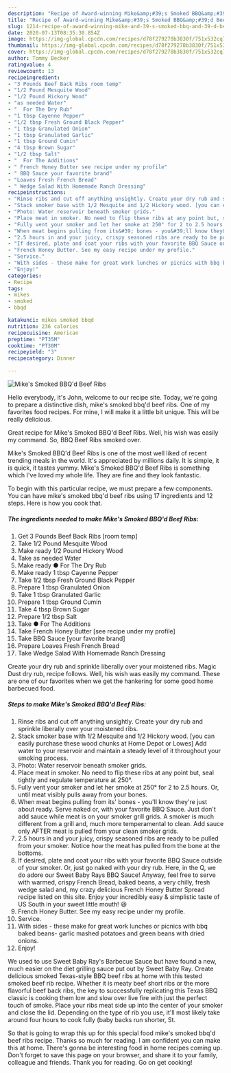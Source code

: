 ```yaml
---
description: "Recipe of Award-winning Mike&amp;#39;s Smoked BBQ&amp;#39;d Beef Ribs"
title: "Recipe of Award-winning Mike&amp;#39;s Smoked BBQ&amp;#39;d Beef Ribs"
slug: 1214-recipe-of-award-winning-mike-and-39-s-smoked-bbq-and-39-d-beef-ribs
date: 2020-07-13T08:35:30.854Z
image: https://img-global.cpcdn.com/recipes/d78f279278b3830f/751x532cq70/mikes-smoked-bbqd-beef-ribs-recipe-main-photo.jpg
thumbnail: https://img-global.cpcdn.com/recipes/d78f279278b3830f/751x532cq70/mikes-smoked-bbqd-beef-ribs-recipe-main-photo.jpg
cover: https://img-global.cpcdn.com/recipes/d78f279278b3830f/751x532cq70/mikes-smoked-bbqd-beef-ribs-recipe-main-photo.jpg
author: Tommy Becker
ratingvalue: 4
reviewcount: 13
recipeingredient:
- "3 Pounds Beef Back Ribs room temp"
- "1/2 Pound Mesquite Wood"
- "1/2 Pound Hickory Wood"
- "as needed Water"
- "  For The Dry Rub"
- "1 tbsp Cayenne Pepper"
- "1/2 tbsp Fresh Ground Black Pepper"
- "1 tbsp Granulated Onion"
- "1 tbsp Granulated Garlic"
- "1 tbsp Ground Cumin"
- "4 tbsp Brown Sugar"
- "1/2 tbsp Salt"
- "  For The Additions"
- " French Honey Butter see recipe under my profile"
- " BBQ Sauce your favorite brand"
- "Loaves Fresh French Bread"
- " Wedge Salad With Homemade Ranch Dressing"
recipeinstructions:
- "Rinse ribs and cut off anything unsightly. Create your dry rub and sprinkle liberally over your moistened ribs."
- "Stack smoker base with 1/2 Mesquite and 1/2 Hickory wood. [you can easily purchase these wood chunks at Home Depot or Lowes] Add water to your reservoir and maintain a steady level of it throughout your smoking process."
- "Photo: Water reservoir beneath smoker grids."
- "Place meat in smoker. No need to flip these ribs at any point but, seal tightly and regulate temperature at 250°."
- "Fully vent your smoker and let her smoke at 250° for 2 to 2.5 hours. Or, until meat visibly pulls away from your bones."
- "When meat begins pulling from its&#39; bones - you&#39;ll know they&#39;re just about ready. Serve naked or, with your favorite BBQ Sauce. Just don&#39;t add sauce while meat is on your smoker grill grids. A smoker is much different from a grill and, much more temperamental to clean. Add sauce only AFTER meat is pulled from your clean smoker grids."
- "2.5 hours in and your juicy, crispy seasoned ribs are ready to be pulled from your smoker. Notice how the meat has pulled from the bone at the bottoms."
- "If desired, plate and coat your ribs with your favorite BBQ Sauce outside of your smoker. Or, just go naked with your dry rub. Here, in the Q, we do adore our Sweet Baby Rays BBQ Sauce! Anyway, feel free to serve with warmed, crispy French Bread, baked beans, a very chilly, fresh wedge salad and, my crazy delicious French Honey Butter Spread recipe listed on this site. Enjoy your incredibly easy &amp; simplistic taste of US South in your sweet little mouth! 😆"
- "French Honey Butter. See my easy recipe under my profile."
- "Service."
- "With sides - these make for great work lunches or picnics with bbq baked beans- garlic mashed potatoes and green beans with dried onions."
- "Enjoy!"
categories:
- Recipe
tags:
- mikes
- smoked
- bbqd

katakunci: mikes smoked bbqd 
nutrition: 236 calories
recipecuisine: American
preptime: "PT35M"
cooktime: "PT30M"
recipeyield: "3"
recipecategory: Dinner

---
```



![Mike&#39;s Smoked BBQ&#39;d Beef Ribs](https://img-global.cpcdn.com/recipes/d78f279278b3830f/751x532cq70/mikes-smoked-bbqd-beef-ribs-recipe-main-photo.jpg)

Hello everybody, it's John, welcome to our recipe site. Today, we're going to prepare a distinctive dish, mike&#39;s smoked bbq&#39;d beef ribs. One of my favorites food recipes. For mine, I will make it a little bit unique. This will be really delicious.

Great recipe for Mike&#39;s Smoked BBQ&#39;d Beef Ribs. Well, his wish was easily my command. So, BBQ Beef Ribs smoked over.

Mike&#39;s Smoked BBQ&#39;d Beef Ribs is one of the most well liked of recent trending meals in the world. It's appreciated by millions daily. It is simple, it is quick, it tastes yummy. Mike&#39;s Smoked BBQ&#39;d Beef Ribs is something which I've loved my whole life. They are fine and they look fantastic.


To begin with this particular recipe, we must prepare a few components. You can have mike&#39;s smoked bbq&#39;d beef ribs using 17 ingredients and 12 steps. Here is how you cook that.

<!--inarticleads1-->

##### The ingredients needed to make Mike&#39;s Smoked BBQ&#39;d Beef Ribs:

1. Get 3 Pounds Beef Back Ribs [room temp]
1. Take 1/2 Pound Mesquite Wood
1. Make ready 1/2 Pound Hickory Wood
1. Take as needed Water
1. Make ready  ● For The Dry Rub
1. Make ready 1 tbsp Cayenne Pepper
1. Take 1/2 tbsp Fresh Ground Black Pepper
1. Prepare 1 tbsp Granulated Onion
1. Take 1 tbsp Granulated Garlic
1. Prepare 1 tbsp Ground Cumin
1. Take 4 tbsp Brown Sugar
1. Prepare 1/2 tbsp Salt
1. Take  ● For The Additions
1. Take  French Honey Butter [see recipe under my profile]
1. Take  BBQ Sauce [your favorite brand]
1. Prepare Loaves Fresh French Bread
1. Take  Wedge Salad With Homemade Ranch Dressing


Create your dry rub and sprinkle liberally over your moistened ribs. Magic Dust dry rub, recipe follows. Well, his wish was easily my command. These are one of our favorites when we get the hankering for some good home barbecued food. 

<!--inarticleads2-->

##### Steps to make Mike&#39;s Smoked BBQ&#39;d Beef Ribs:

1. Rinse ribs and cut off anything unsightly. Create your dry rub and sprinkle liberally over your moistened ribs.
1. Stack smoker base with 1/2 Mesquite and 1/2 Hickory wood. [you can easily purchase these wood chunks at Home Depot or Lowes] Add water to your reservoir and maintain a steady level of it throughout your smoking process.
1. Photo: Water reservoir beneath smoker grids.
1. Place meat in smoker. No need to flip these ribs at any point but, seal tightly and regulate temperature at 250°.
1. Fully vent your smoker and let her smoke at 250° for 2 to 2.5 hours. Or, until meat visibly pulls away from your bones.
1. When meat begins pulling from its&#39; bones - you&#39;ll know they&#39;re just about ready. Serve naked or, with your favorite BBQ Sauce. Just don&#39;t add sauce while meat is on your smoker grill grids. A smoker is much different from a grill and, much more temperamental to clean. Add sauce only AFTER meat is pulled from your clean smoker grids.
1. 2.5 hours in and your juicy, crispy seasoned ribs are ready to be pulled from your smoker. Notice how the meat has pulled from the bone at the bottoms.
1. If desired, plate and coat your ribs with your favorite BBQ Sauce outside of your smoker. Or, just go naked with your dry rub. Here, in the Q, we do adore our Sweet Baby Rays BBQ Sauce! Anyway, feel free to serve with warmed, crispy French Bread, baked beans, a very chilly, fresh wedge salad and, my crazy delicious French Honey Butter Spread recipe listed on this site. Enjoy your incredibly easy &amp; simplistic taste of US South in your sweet little mouth! 😆
1. French Honey Butter. See my easy recipe under my profile.
1. Service.
1. With sides - these make for great work lunches or picnics with bbq baked beans- garlic mashed potatoes and green beans with dried onions.
1. Enjoy!


We used to use Sweet Baby Ray&#39;s Barbecue Sauce but have found a new, much easier on the diet grilling sauce put out by Sweet Baby Ray. Create delicious smoked Texas-style BBQ beef ribs at home with this tested smoked beef rib recipe. Whether it is meaty beef short ribs or the more flavorful beef back ribs, the key to successfully replicating this Texas BBQ classic is cooking them low and slow over live fire with just the perfect touch of smoke. Place your ribs meat side up into the center of your smoker and close the lid. Depending on the type of rib you use, it&#39;ll most likely take around four hours to cook fully (baby backs run shorter, St. 

So that is going to wrap this up for this special food mike&#39;s smoked bbq&#39;d beef ribs recipe. Thanks so much for reading. I am confident you can make this at home. There's gonna be interesting food in home recipes coming up. Don't forget to save this page on your browser, and share it to your family, colleague and friends. Thank you for reading. Go on get cooking!
